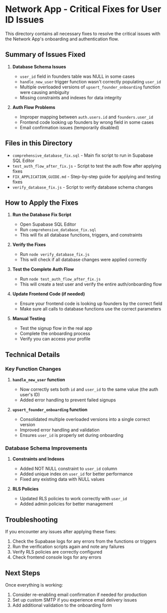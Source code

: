 # Network App - Critical Fixes for User ID Issues

This directory contains all necessary fixes to resolve the critical issues with the Network App's onboarding and authentication flow.

## Summary of Issues Fixed

1. **Database Schema Issues**
   - `user_id` field in founders table was NULL in some cases
   - `handle_new_user` trigger function wasn't correctly populating `user_id`
   - Multiple overloaded versions of `upsert_founder_onboarding` function were causing ambiguity
   - Missing constraints and indexes for data integrity

2. **Auth Flow Problems**
   - Improper mapping between `auth.users.id` and `founders.user_id`
   - Frontend code looking up founders by wrong field in some cases
   - Email confirmation issues (temporarily disabled)

## Files in this Directory

- `comprehensive_database_fix.sql` - Main fix script to run in Supabase SQL Editor
- `test_auth_flow_after_fix.js` - Script to test the auth flow after applying fixes
- `FIX_APPLICATION_GUIDE.md` - Step-by-step guide for applying and testing fixes
- `verify_database_fix.js` - Script to verify database schema changes

## How to Apply the Fixes

1. **Run the Database Fix Script**
   - Open Supabase SQL Editor
   - Run `comprehensive_database_fix.sql`
   - This will fix all database functions, triggers, and constraints

2. **Verify the Fixes**
   - Run `node verify_database_fix.js`
   - This will check if all database changes were applied correctly

3. **Test the Complete Auth Flow**
   - Run `node test_auth_flow_after_fix.js`
   - This will create a test user and verify the entire auth/onboarding flow

4. **Update Frontend Code (if needed)**
   - Ensure your frontend code is looking up founders by the correct field
   - Make sure all calls to database functions use the correct parameters

5. **Manual Testing**
   - Test the signup flow in the real app
   - Complete the onboarding process
   - Verify you can access your profile

## Technical Details

### Key Function Changes

1. **`handle_new_user` function**
   - Now correctly sets both `id` and `user_id` to the same value (the auth user's ID)
   - Added error handling to prevent failed signups

2. **`upsert_founder_onboarding` function**
   - Consolidated multiple overloaded versions into a single correct version
   - Improved error handling and validation
   - Ensures `user_id` is properly set during onboarding

### Database Schema Improvements

1. **Constraints and Indexes**
   - Added NOT NULL constraint to `user_id` column
   - Added unique index on `user_id` for better performance
   - Fixed any existing data with NULL values

2. **RLS Policies**
   - Updated RLS policies to work correctly with `user_id`
   - Added admin policies for better management

## Troubleshooting

If you encounter any issues after applying these fixes:

1. Check the Supabase logs for any errors from the functions or triggers
2. Run the verification scripts again and note any failures
3. Verify RLS policies are correctly configured
4. Check frontend console logs for any errors

## Next Steps

Once everything is working:

1. Consider re-enabling email confirmation if needed for production
2. Set up custom SMTP if you experience email delivery issues
3. Add additional validation to the onboarding form
